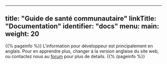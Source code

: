 
---
title: "Guide de santé communautaire"
linkTitle: "Documentation"
identifier: "docs"
menu:
  main:
    weight: 20
---

{{% pageinfo %}}
L'information pour développeur est principalement en anglais. Pour en apprendre plus, changer à la version anglaise du site web, ou contactez nous au [forum](https://forum.communityhealthtoolkit.org) pour plus de details.
{{% /pageinfo %}}
